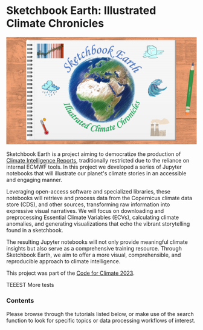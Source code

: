 # Sketchbook Earth: Illustrated Climate Chronicles
![Project logo](img/logo_full.png "Sketchbook Earth logo")

Sketchbook Earth is a project aiming to democratize the production of [Climate Intelligence Reports](https://climate.copernicus.eu/climate-intelligence), 
traditionally restricted due to the reliance on internal ECMWF tools. 
In this project we developed a series of Jupyter notebooks that will illustrate our planet's climate stories in an accessible and engaging manner.

Leveraging open-access software and specialized libraries, these notebooks will retrieve and process data from the Copernicus climate data store (CDS), 
and other sources, transforming raw information into expressive visual narratives. We will focus on downloading and preprocessing Essential Climate 
Variables (ECVs), calculating climate anomalies, and generating visualizations that echo the vibrant storytelling found in a sketchbook. 

The resulting Jupyter notebooks will not only provide meaningful climate insights but also serve as a comprehensive training resource. 
Through Sketchbook Earth, we aim to offer a more visual, comprehensible, and reproducible approach to climate intelligence.

This project was part of the [Code for Climate 2023](https://codeforearth.ecmwf.int/).


TEEEST More tests

### Contents
Please browse through the tutorials listed below, or make use of the search function to look for specific topics or data processing workflows of interest.

```{tableofcontents}
```
